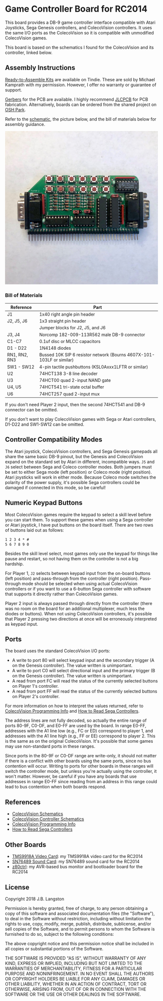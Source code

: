 # Game Controller Board for RC2014

This board provides a DB-9 game controller interface compatible with Atari Joysticks, Sega Genesis controllers, and ColecoVision controllers.  It uses the same I/O ports as the ColecoVision so it is compatible with unmodified ColecoVision games.

This board is based on the schematics I found for the ColecoVision and its controller, linked below.

## Assembly Instructions

[Ready-to-Assemble Kits](https://www.tindie.com/products/mfkamprath/game-controller-card-kit-for-rc2014/) are available on Tindie.  These are sold by Michael Kamprath with my permission.  However, I offer no warranty or guarantee of support.

[Gerbers](https://cdn.hackaday.io/files/1590576805094688/GameController_rev2_gerber.zip) for the PCB are available. I highly recommend [JLCPCB](https://jlcpcb.com/) for PCB fabrication. Alternatively, boards can be ordered from the shared project on [OSH Park](https://oshpark.com/shared_projects/jN9CSUPb).

Refer to the [schematic](GameControl.pdf), the picture below, and the bill of materials below for assembly guidance.

![GameController PCB](board.jpg)

### Bill of Materials

| Reference | Part |
|-|-|
| J1 | 1x40 right angle pin header |
| J2, J5, J6 | 1x3 straight pin header |
| | Jumper blocks for J2, J5, and J6 |
| J3, J4 | Norcomp 182-009-113R562 male DB-9 connector |
| C1-C7 | 0.1uf disc or MLCC capacitors |
| D1 - D22 | 1N4148 diodes |
| RN1, RN2, RN3 | Bussed 10K SIP 6 resistor network (Bourns 4607X-101-103LF or similar)|
| SW1 - SW12 | 4-pin tactile pushbuttons (KSL0Axxx1LFTR or similar) |
| U2 | 74HCT138 3-8 line decoder | 
| U3 | 74HCT00 quad 2-input NAND gate |
| U4, U5 | 74HCT541 tri-state octal buffer |
| U6 | 74HCT257 quad 2-input mux |

If you don't need Player 2 input, then the second 74HCT541 and DB-9 connector can be omitted.

If you don't want to play ColecoVision games with Sega or Atari controllers, D1-D22 and SW1-SW12 can be omitted.

## Controller Compatibility Modes

The Atari joystick, ColecoVision controllers, and Sega Genesis gamepads all share the same basic DB-9 pinout, but the Genesis and ColecoVision expand on the standard set by Atari in different, incompatible ways.  `J5` and `J6` select between Sega and Coleco controller modes.  Both jumpers must be set to either Sega mode (left position) or Coleco mode (right position).  Atari joysticks will work in either mode.  Because Coleco mode switches the polarity of the power supply, it's possible Sega controllers could be damaged if connected in this mode, so be careful!

## Numeric Keypad Buttons

Most ColecoVision games require the keypad to select a skill level before you can start them.  To support these games when using a Sega controller or Atari joystick, I have put buttons on the board itself.  There are two rows of buttons laid out as follows:

```
1 2 3 4 * #
5 6 7 8 9 0
```

Besides the skill level select, most games only use the keypad for things like pause and restart, so not having them on the controller is not a big hardship. 

For Player 1, `J2` selects between keypad input from the on-board buttons (left position) and pass-through from the controller (right position). Pass-through mode should be selected when using actual ColecoVision controllers or if you want to use a 6-button Sega controller with software that supports it directly rather than ColecoVision games. 

Player 2 input is always passed through directly from the controller (there was no room on the board for an additional multiplexer, much less the diodes or buttons). When not using ColecoVision controllers, it's possible that Player 2 pressing two directions at once will be erroneously interpreted as keypad input.

## Ports

The board uses the standard ColecoVision I/O ports:

- A write to port 80 will select keypad input and the secondary trigger (A on the Genesis controller). The value written is unimportant.
- A write to port C0 will select directional input and the primary trigger (B on the Genesis controller). The value written is unimportant.
- A read from port FC will read the status of the currently selected buttons on Player 1's controller.
- A read from port FF will read the status of the currently selected buttons on Player 2's controller. 

 For more information on how to interpret the values returned, refer to [ColecoVision Programming Info](http://www.atarihq.com/danb/files/CV-Tech.txt) and [How to Read Sega Controllers](https://github.com/jonthysell/SegaController/wiki/How-To-Read-Sega-Controllers).

The address lines are not fully decoded, so actually the entire range of ports 80-9F, C0-DF, and E0-FF are used by the board. In range E0-FF, addresses with the A1 line low (e.g., FC or ED) correspond to player 1, and addresses with the A1 line high (e.g., FF or EE) correspond to player 2. This is the same as on the original ColecoVision. It's possible that some games may use non-standard ports in these ranges.

Since ports in the 80-9F or C0-DF range are write-only, it should not matter if there is a conflict with other boards using the same ports, since no bus contention will occur.  Writing to ports for other boards in these ranges will switch the controller mode, but unless you're actually using the controller, it won't matter. However, be careful if you have any boards that use addresses in range E0-FF since reading from an address in this range could lead to bus contention when both boards respond.

## References

- [ColecoVision Schematics](http://www.atarihq.com/danb/files/colecovision.pdf)
- [ColecoVision Controller Schematics](http://www.chromesphere.net/coleco/Documents/ColecoController.pdf)
- [ColecoVision Programming Info](http://www.atarihq.com/danb/files/CV-Tech.txt)
- [How to Read Sega Controllers](https://github.com/jonthysell/SegaController/wiki/How-To-Read-Sega-Controllers)

## Other Boards

- [TMS9918A Video Card](https://github.com/jblang/rc9918): my TMS9918A video card for the RC2014
- [SN76489 Sound Card](https://github.com/jblang/SN76489): my SN76489 sound card for the RC2014
- [z80ctrl](https://github.com/jblang/z80ctrl): my AVR-based bus monitor and bootloader board for the RC2014

## License

Copyright 2018 J.B. Langston

Permission is hereby granted, free of charge, to any person obtaining a copy of this software and associated documentation files (the "Software"), to deal in the Software without restriction, including without limitation the rights to use, copy, modify, merge, publish, distribute, sublicense, and/or sell copies of the Software, and to permit persons to whom the Software is furnished to do so, subject to the following conditions:

The above copyright notice and this permission notice shall be included in all copies or substantial portions of the Software.

THE SOFTWARE IS PROVIDED "AS IS", WITHOUT WARRANTY OF ANY KIND, EXPRESS OR IMPLIED, INCLUDING BUT NOT LIMITED TO THE WARRANTIES OF MERCHANTABILITY, FITNESS FOR A PARTICULAR PURPOSE AND NONINFRINGEMENT. IN NO EVENT SHALL THE AUTHORS OR COPYRIGHT HOLDERS BE LIABLE FOR ANY CLAIM, DAMAGES OR OTHER LIABILITY, WHETHER IN AN ACTION OF CONTRACT, TORT OR OTHERWISE, ARISING FROM, OUT OF OR IN CONNECTION WITH THE SOFTWARE OR THE USE OR OTHER DEALINGS IN THE SOFTWARE.

